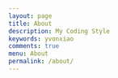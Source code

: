 ```yaml
---
layout: page
title: About
description: My Coding Style
keywords: yvonxiao
comments: true
menu: About
permalink: /about/
---
```


>




